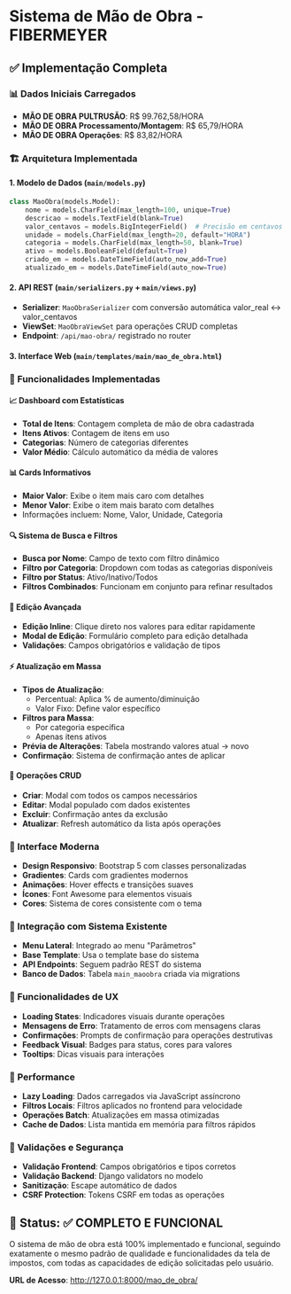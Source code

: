 # Sistema de Mão de Obra - FIBERMEYER

## ✅ Implementação Completa

### 📊 Dados Iniciais Carregados
- **MÃO DE OBRA PULTRUSÃO**: R$ 99.762,58/HORA
- **MÃO DE OBRA Processamento/Montagem**: R$ 65,79/HORA  
- **MÃO DE OBRA Operações**: R$ 83,82/HORA

### 🏗️ Arquitetura Implementada

#### 1. Modelo de Dados (`main/models.py`)
```python
class MaoObra(models.Model):
    nome = models.CharField(max_length=100, unique=True)
    descricao = models.TextField(blank=True)
    valor_centavos = models.BigIntegerField()  # Precisão em centavos
    unidade = models.CharField(max_length=20, default="HORA")
    categoria = models.CharField(max_length=50, blank=True)
    ativo = models.BooleanField(default=True)
    criado_em = models.DateTimeField(auto_now_add=True)
    atualizado_em = models.DateTimeField(auto_now=True)
```

#### 2. API REST (`main/serializers.py` + `main/views.py`)
- **Serializer**: `MaoObraSerializer` com conversão automática valor_real ↔ valor_centavos
- **ViewSet**: `MaoObraViewSet` para operações CRUD completas
- **Endpoint**: `/api/mao-obra/` registrado no router

#### 3. Interface Web (`main/templates/main/mao_de_obra.html`)

### 🎯 Funcionalidades Implementadas

#### 📈 Dashboard com Estatísticas
- **Total de Itens**: Contagem completa de mão de obra cadastrada
- **Itens Ativos**: Contagem de itens em uso
- **Categorias**: Número de categorias diferentes
- **Valor Médio**: Cálculo automático da média de valores

#### 📊 Cards Informativos
- **Maior Valor**: Exibe o item mais caro com detalhes
- **Menor Valor**: Exibe o item mais barato com detalhes
- Informações incluem: Nome, Valor, Unidade, Categoria

#### 🔍 Sistema de Busca e Filtros
- **Busca por Nome**: Campo de texto com filtro dinâmico
- **Filtro por Categoria**: Dropdown com todas as categorias disponíveis
- **Filtro por Status**: Ativo/Inativo/Todos
- **Filtros Combinados**: Funcionam em conjunto para refinar resultados

#### 📝 Edição Avançada
- **Edição Inline**: Clique direto nos valores para editar rapidamente
- **Modal de Edição**: Formulário completo para edição detalhada
- **Validações**: Campos obrigatórios e validação de tipos

#### ⚡ Atualização em Massa
- **Tipos de Atualização**:
  - Percentual: Aplica % de aumento/diminuição
  - Valor Fixo: Define valor específico
- **Filtros para Massa**:
  - Por categoria específica
  - Apenas itens ativos
- **Prévia de Alterações**: Tabela mostrando valores atual → novo
- **Confirmação**: Sistema de confirmação antes de aplicar

#### 🔧 Operações CRUD
- **Criar**: Modal com todos os campos necessários
- **Editar**: Modal populado com dados existentes
- **Excluir**: Confirmação antes da exclusão
- **Atualizar**: Refresh automático da lista após operações

### 🎨 Interface Moderna
- **Design Responsivo**: Bootstrap 5 com classes personalizadas
- **Gradientes**: Cards com gradientes modernos
- **Animações**: Hover effects e transições suaves
- **Ícones**: Font Awesome para elementos visuais
- **Cores**: Sistema de cores consistente com o tema

### 🔌 Integração com Sistema Existente
- **Menu Lateral**: Integrado ao menu "Parâmetros"
- **Base Template**: Usa o template base do sistema
- **API Endpoints**: Seguem padrão REST do sistema
- **Banco de Dados**: Tabela `main_maoobra` criada via migrations

### 📱 Funcionalidades de UX
- **Loading States**: Indicadores visuais durante operações
- **Mensagens de Erro**: Tratamento de erros com mensagens claras
- **Confirmações**: Prompts de confirmação para operações destrutivas
- **Feedback Visual**: Badges para status, cores para valores
- **Tooltips**: Dicas visuais para interações

### 🚀 Performance
- **Lazy Loading**: Dados carregados via JavaScript assíncrono
- **Filtros Locais**: Filtros aplicados no frontend para velocidade
- **Operações Batch**: Atualizações em massa otimizadas
- **Cache de Dados**: Lista mantida em memória para filtros rápidos

### 🔐 Validações e Segurança
- **Validação Frontend**: Campos obrigatórios e tipos corretos
- **Validação Backend**: Django validators no modelo
- **Sanitização**: Escape automático de dados
- **CSRF Protection**: Tokens CSRF em todas as operações

## 🎉 Status: ✅ COMPLETO E FUNCIONAL

O sistema de mão de obra está 100% implementado e funcional, seguindo exatamente o mesmo padrão de qualidade e funcionalidades da tela de impostos, com todas as capacidades de edição solicitadas pelo usuário.

**URL de Acesso**: http://127.0.0.1:8000/mao_de_obra/
